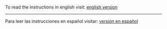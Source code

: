 To read the instructions in english visit: [english version](https://github.com/statsconchris/lineartrend.rusia2018/tree/english) 
<hr />

Para leer las instrucciones en español visitar: [versión en español](https://github.com/statsconchris/lineartrend.rusia2018/tree/espanol)
